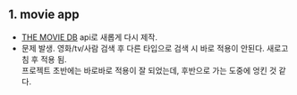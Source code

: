 ## 1. movie app 
- [THE MOVIE DB](https://developers.themoviedb.org/3/people/get-person-details) api로 새롭게 다시 제작.
- 문제 발생. 영화/tv/사람 검색 후 다른 타입으로 검색 시 바로 적용이 안된다. 새로고침 후 적용 됨.    
  프로젝트 초반에는 바로바로 적용이 잘 되었는데, 후반으로 가는 도중에 엉킨 것 같다. 
